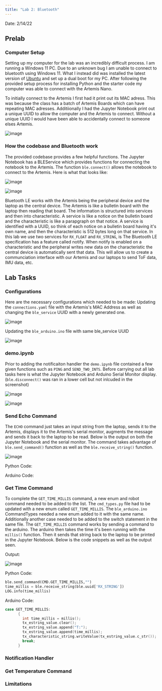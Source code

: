 ```yaml
---
title: "Lab 2: Bluetooth"
---
```


Date: 2/14/22

## Prelab

### Computer Setup
Setting up my computer for the lab was an incredibly difficult process. I am running a Windows 11 PC. Due to an unknown bug I am unable to connect to bluetooth using Windows 11. What I instead did was installed the latest version of [Ubuntu](https://ubuntu.com/download/desktop) and set up a dual boot for my PC. After following the provided setup process for installing Python and the starter code my computer was able to connect with the Artemis Nano.

To initially connect to the Artemis I first had it print out its MAC adress. This was because the class has a batch of Artemis Boards which can have repeating MAC adresses. Additiionally I had the Jupyter Notebook print out a unique UUID to allow the computer and the Artemis to connect. Without a unique UUID I would have been able to accidentally connect to someone elses Artemis. 

![image](https://user-images.githubusercontent.com/123790450/218936223-58eb0ee1-40bf-448c-a938-64925845a9c7.png)

### How the codebase and Bluetooth work
The provided codebase provides a few helpful functions. The Jupyter Notebook has a BLEService which provides functions for connecting the notebook to the Artemis. The function `ble.connect()` allows the notebook to connect to the Artemis. Here is what that looks like:

![image](https://user-images.githubusercontent.com/123790450/218937721-ca65f610-3b91-4eaf-8e0f-34b0a2916a9f.png)

![image](https://user-images.githubusercontent.com/123790450/218937771-e4c33b48-0364-43ed-ac14-72c17414c6fe.png)

Bluetooth LE works with the Artemis being the peripheral device and the laptop as the central device. The Artemis is like a bulletin board with the laptop then reading that board. The information is structured into services and then into characteristic. A service is like a notice on the bulletin board and the characteristic is like a parapgraph on that notice. A service is identified with a UUID, so think of each notice on a bulletin board having it's own name, and then the characteristic is 512 bytes long on that service. In this lab we use two services for `RX_FLOAT` and `RX_STRING`, is The Bluetooth LE specification has a feature called notify. When notify is enabled on a characteristic and the peripheral writes new data on the characteristic the central device is automatically sent that data. This will allow us to create a communciation interface with our Artemis and our laptops to send ToF data, IMU data, etc.

## Lab Tasks

### Configurations
Here are the necessary configurations which needed to be made:
Updating the `connections.yaml` file with the Artemis's MAC Address as well as changing the `ble_service` UUID with a newly generated one.

![image](https://user-images.githubusercontent.com/123790450/218940423-10ee21c8-04ae-4600-a2b1-5cb922eddbf5.png)

Updating the `ble_arduino.ino` file with same ble_service UUID

![image](https://user-images.githubusercontent.com/123790450/218940691-e28c5ad3-8d8d-4ff5-85f1-8a25528a56db.png)

### demo.ipynb
Prior to adding the notificaiton handler the `demo.ipynb` file contained a few given functions such as `PING` and `SEND_TWO_INTS`. Before carrying out all lab tasks here is what the Jupyter Notebook and Arduino Serial Monitor display. (`ble.disconnect()` was ran in a lower cell but not inlcuded in the screenshot)

![image](https://user-images.githubusercontent.com/123790450/218941576-9f667fa8-684c-4d6e-a340-4b7508caff24.png)

![image](https://user-images.githubusercontent.com/123790450/218941636-b0fbe44c-742d-40d4-acd7-381213b1dd1d.png)

### Send Echo Command
The `ECHO` command just takes an input string from the laptop, sends it to the Artemis, displays it to the Artemis's serial monitor, augments the message and sends it back to the laptop to be read. Below is the output on both the Jupyter Notebook and the serial monitor. The command takes advantage of `ble.send_command()` function as well as the `ble.receive_string()` function.

![image](https://user-images.githubusercontent.com/123790450/218943983-a77e5d49-206b-4e70-af11-13bd99165bdd.png)


Python Code:

<script src="https://gist.github.com/rkansara1/2c24fb483f15776e12e0e667a895b8ed.js"></script>

Arduino Code:

<script src="https://gist.github.com/rkansara1/8a7b11c517f778abaa272e893287456f.js"></script>


### Get Time Command
To complete the `GET_TIME_MILLIS` command, a new enum and robot command needed to be added to the list. The `cmd_types.py` file had to be updated with a new enum called `GET_TIME_MILLIS`. The `ble_arduino.ino` CommandTypes needed a new enum added to it with the same name. Additionally another case needed to be added to the switch statement in the same file. The `GET_TIME_MILLIS` command works by sending a command to the arduino. The arduino then takes the time it's been running with the `millis()` function. Then it sends that string back to the laptop to be printed in the Jupyter Notebook. Below is the code snippets as well as the output seen.

Output:

![image](https://user-images.githubusercontent.com/123790450/218945664-1c9f9880-930b-43ab-9f11-9f9abb95bfc9.png)

Python Code:

```python
ble.send_command(CMD.GET_TIME_MILLIS,"")
time_millis = ble.receive_string(ble.uuid['RX_STRING'])
LOG.info(time_millis)
```
Arduino Code:

```c++
case GET_TIME_MILLIS:
      {
        int time_millis = millis();
        tx_estring_value.clear();
        tx_estring_value.append("T:");
        tx_estring_value.append(time_millis);
        tx_characteristic_string.writeValue(tx_estring_value.c_str());
        break;
      }
```

### Notification Handler

### Get Temperature Command

### Limitations

